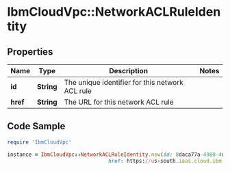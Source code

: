 # IbmCloudVpc::NetworkACLRuleIdentity

## Properties

Name | Type | Description | Notes
------------ | ------------- | ------------- | -------------
**id** | **String** | The unique identifier for this network ACL rule | 
**href** | **String** | The URL for this network ACL rule | 

## Code Sample

```ruby
require 'IbmCloudVpc'

instance = IbmCloudVpc::NetworkACLRuleIdentity.new(id: 8daca77a-4980-4d33-8f3e-7038797be8f9,
                                 href: https://us-south.iaas.cloud.ibm.com/v1/network_acls/a4e28308-8ee7-46ab-8108-9f881f22bdbf/rules/8daca77a-4980-4d33-8f3e-7038797be8f9)
```


